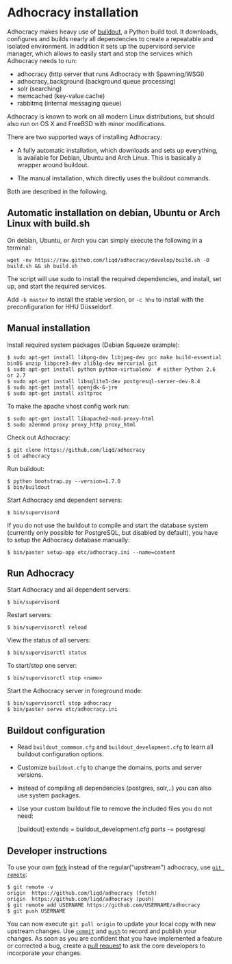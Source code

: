 Adhocracy installation
======================

Adhocracy makes heavy use of [buildout](https://pypi.python.org/pypi/zc.buildout),
a Python build tool. It downloads, configures and builds nearly all
dependencies to create a repeatable and isolated environment. In addition it
sets up the supervisord service manager, which allows to easily start and stop
the services which Adhocracy needs to run:

* adhocracy (http server that runs Adhocracy with Spawning/WSGI)
* adhocracy_background (background queue processing)
* solr (searching)
* memcached (key-value cache)
* rabbitmq (internal messaging queue)

Adhocracy is known to work on all modern Linux distributions, but should also
run on OS X and FreeBSD with minor modifications.


There are two supported ways of installing Adhocracy:

* A fully automatic installation, which downloads and sets up everything, is
available for Debian, Ubuntu and Arch Linux. This is basically a wrapper around
buildout.

* The manual installation, which directly uses the buildout commands.

Both are described in the following.


Automatic installation on debian, Ubuntu or Arch Linux with build.sh
--------------------------------------------------------------------

On debian, Ubuntu, or Arch you can simply execute the following in a terminal:

    wget -nv https://raw.github.com/liqd/adhocracy/develop/build.sh -O build.sh && sh build.sh

The script will use sudo to install the required dependencies, and install, set up, and start the required services.

Add `-b master` to install the stable version, or `-c hhu` to install with the preconfiguration for HHU Düsseldorf.


Manual installation
-------------------

Install required system packages (Debian Squeeze example):

    $ sudo apt-get install libpng-dev libjpeg-dev gcc make build-essential bin86 unzip libpcre3-dev zlib1g-dev mercurial git
    $ sudo apt-get install python python-virtualenv  # either Python 2.6 or 2.7
    $ sudo apt-get install libsqlite3-dev postgresql-server-dev-8.4
    $ sudo apt-get install openjdk-6-jre
    $ sudo apt-get install xsltproc

To make the apache vhost config work run:

    $ sudo apt-get install libapache2-mod-proxy-html
    $ sudo a2enmod proxy proxy_http proxy_html

Check out Adhocracy:

    $ git clone https://github.com/liqd/adhocracy
    $ cd adhocracy

Run buildout:

    $ python bootstrap.py --version=1.7.0
    $ bin/buildout

Start Adhocracy and dependent servers:

    $ bin/supervisord

If you do not use the buildout to compile and start the database system
(currently only possible for PostgreSQL, but disabled by default), you have to
setup the Adhocracy database manually:

    $ bin/paster setup-app etc/adhocracy.ini --name=content


Run Adhocracy
-------------

Start Adhocracy and all dependent servers:

    $ bin/supervisord

Restart servers:

    $ bin/supervisorctl reload

View the status of all servers:

    $ bin/supervisorctl status

To start/stop one server:

    $ bin/supervisorctl stop <name>

Start the Adhocracy server in foreground mode:

    $ bin/supervisorctl stop adhocracy
    $ bin/paster serve etc/adhocracy.ini


Buildout configuration
----------------------

* Read `buildout_commmon.cfg` and `buildout_development.cfg` to learn all
buildout configuration options.
* Customize `buildout.cfg` to change the domains, ports and server versions.
* Instead of compiling all dependencies (postgres, solr,..) you can also use
system packages.
* Use your custom buildout file to remove the included files you do not need:

    [buildout]
    extends = buildout_development.cfg
    parts -=
        postgresql


Developer instructions
----------------------

To use your own [fork](https://help.github.com/articles/fork-a-repo) instead of the regular("upstream") adhocracy, use [`git remote`](http://www.kernel.org/pub/software/scm/git/docs/git-remote.html):

    $ git remote -v
    origin  https://github.com/liqd/adhocracy (fetch)
    origin  https://github.com/liqd/adhocracy (push)
    $ git remote add USERNAME https://github.com/USERNAME/adhocracy
    $ git push USERNAME

You can now execute `git pull origin` to update your local copy with new upstream changes. Use [`commit`](http://www.kernel.org/pub/software/scm/git/docs/git-commit.html) and [`push`](http://www.kernel.org/pub/software/scm/git/docs/git-push.html) to record and publish your changes.  As soon as you are confident that you have implemented a feature or corrected a bug, create a [pull request](https://help.github.com/articles/using-pull-requests) to ask the core developers to incorporate your changes.
